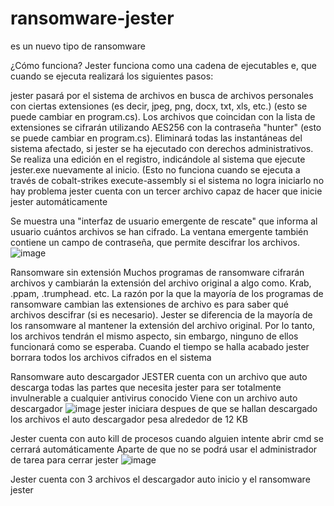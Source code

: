 # ransomware-jester 
es un nuevo tipo de ransomware  


¿Cómo funciona?
Jester funciona como una cadena de ejecutables e, que cuando se ejecuta realizará los siguientes pasos:

jester pasará por el sistema de archivos en busca de archivos personales con ciertas extensiones (es decir, jpeg, png, docx, txt, xls, etc.) (esto se puede cambiar en program.cs).
Los archivos que coincidan con la lista de extensiones se cifrarán utilizando AES256 con la contraseña "hunter" (esto se puede cambiar en program.cs).
Eliminará todas las instantáneas del sistema afectado, si jester se ha ejecutado con derechos administrativos.
Se realiza una edición en el registro, indicándole al sistema que ejecute jester.exe nuevamente al inicio. (Esto no funciona cuando se ejecuta a través de cobalt-strikes execute-assembly si el sistema no logra iniciarlo no hay problema jester cuenta con un tercer archivo capaz de hacer que inicie jester automáticamente 

Se muestra una "interfaz de usuario emergente de rescate" que informa al usuario cuántos archivos se han cifrado. La ventana emergente también contiene un campo de contraseña, que permite descifrar los archivos.
 ![image](https://user-images.githubusercontent.com/91295669/134601820-bef2cb24-8bf7-485a-8efd-a87e8825d6f9.png)

Ransomware sin extensión
Muchos programas de ransomware cifrarán archivos y cambiarán la extensión del archivo original a algo como. Krab, .ppam, .trumphead. etc. La razón por la que la mayoría de los programas de ransomware cambian las extensiones de archivo es para saber qué archivos descifrar (si es necesario). Jester se diferencia de la mayoría de los ransomware al mantener la extensión del archivo original. Por lo tanto, los archivos tendrán el mismo aspecto, sin embargo, ninguno de ellos funcionará como se esperaba.
Cuando el tiempo se halla acabado jester borrara todos los archivos cifrados en el sistema 

Ransomware auto descargador 
JESTER cuenta con un archivo que auto descarga todas las partes que necesita jester para ser totalmente invulnerable a cualquier antivirus conocido 
Viene con un archivo auto descargador
![image](https://user-images.githubusercontent.com/91295669/134601890-37372bf3-5071-4553-965a-deb1cad3ceea.png)
jester iniciara  despues de que se hallan descargado los archivos el auto descargador pesa alrededor de 12 KB 
 
Jester cuenta con auto kill de procesos cuando alguien intente abrir cmd se cerrará automáticamente 
Aparte de que no se podrá usar el administrador de tarea para cerrar jester
![image](https://user-images.githubusercontent.com/91295669/134602445-8e069a7f-0372-4642-a91a-8cd1642e4355.png)




 
Jester cuenta con 3 archivos el descargador auto inicio y el ransomware jester
